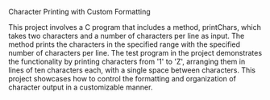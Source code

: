 Character Printing with Custom Formatting

This project involves a C program that includes a method, printChars, which takes two characters and a number of characters per line as input. The method prints the characters in the specified range with the specified number of characters per line. The test program in the project demonstrates the functionality by printing characters from '1' to 'Z', arranging them in lines of ten characters each, with a single space between characters. This project showcases how to control the formatting and organization of character output in a customizable manner.
